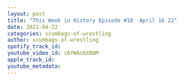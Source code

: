 ```yaml
---
layout: post
title: "This Week in History Episode #18  April 16 22"
date: 2021-04-22
categories: scumbags-of-wrestling
author: scumbags-of-wrestling
spotify_track_id: 
youtube_video_id: c6YWAz6X80M
apple_track_id: 
youtube_metadata: 
---
```

